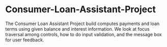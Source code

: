 # Consumer-Loan-Assistant-Project
The Consumer Loan Assistant Project build computes payments and loan terms using given balance and interest information. 
We look at focus traversal among controls, how to do input validation, and the message box for user feedback.
